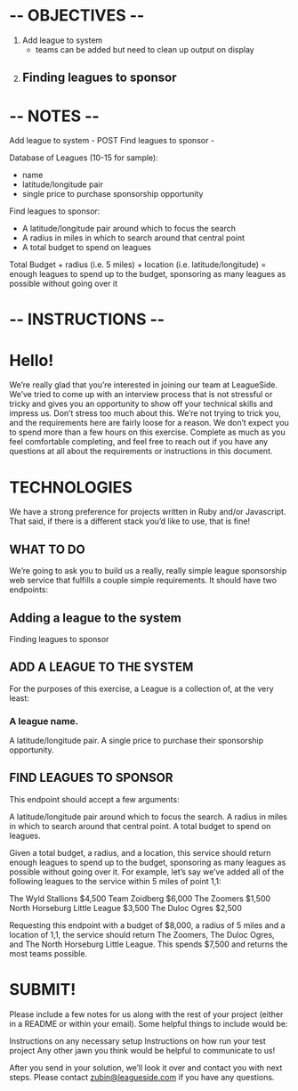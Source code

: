 # -- OBJECTIVES --

1. Add league to system
   - teams can be added but need to clean up output on display
2. Finding leagues to sponsor
   -

# -- NOTES --

Add league to system - POST
Find leagues to sponsor -

Database of Leagues (10-15 for sample):

- name
- latitude/longitude pair
- single price to purchase sponsorship opportunity

Find leagues to sponsor:

- A latitude/longitude pair around which to focus the search
- A radius in miles in which to search around that central point
- A total budget to spend on leagues

Total Budget + radius (i.e. 5 miles) + location (i.e. latitude/longitude) = enough leagues to spend up to the budget, sponsoring as many leagues as possible without going over it

# -- INSTRUCTIONS --

# Hello!

We’re really glad that you’re interested in joining our team at LeagueSide. We’ve tried to come up with an interview process that is not stressful or tricky and gives you an opportunity to show off your technical skills and impress us. Don’t stress too much about this. We’re not trying to trick you, and the requirements here are fairly loose for a reason. We don’t expect you to spend more than a few hours on this exercise. Complete as much as you feel comfortable completing, and feel free to reach out if you have any questions at all about the requirements or instructions in this document.

# TECHNOLOGIES

We have a strong preference for projects written in Ruby and/or Javascript. That said, if there is a different stack you’d like to use, that is fine!

## WHAT TO DO

We’re going to ask you to build us a really, really simple league sponsorship web service that fulfills a couple simple requirements. It should have two endpoints:

## Adding a league to the system

Finding leagues to sponsor

## ADD A LEAGUE TO THE SYSTEM

For the purposes of this exercise, a League is a collection of, at the very least:

### A league name.

A latitude/longitude pair.
A single price to purchase their sponsorship opportunity.

## FIND LEAGUES TO SPONSOR

This endpoint should accept a few arguments:

A latitude/longitude pair around which to focus the search.
A radius in miles in which to search around that central point.
A total budget to spend on leagues.

Given a total budget, a radius, and a location, this service should return enough leagues to spend up to the budget, sponsoring as many leagues as possible without going over it. For example, let’s say we’ve added all of the following leagues to the service within 5 miles of point 1,1:

The Wyld Stallions
$4,500
Team Zoidberg
$6,000
The Zoomers
$1,500
North Horseburg Little League
$3,500
The Duloc Ogres
$2,500

Requesting this endpoint with a budget of $8,000, a radius of 5 miles and a location of 1,1, the service should return The Zoomers, The Duloc Ogres, and The North Horseburg Little League. This spends $7,500 and returns the most teams possible.

# SUBMIT!

Please include a few notes for us along with the rest of your project (either in a README or within your email). Some helpful things to include would be:

Instructions on any necessary setup
Instructions on how run your test project
Any other jawn you think would be helpful to communicate to us!

After you send in your solution, we’ll look it over and contact you with next steps. Please contact zubin@leagueside.com if you have any questions.
